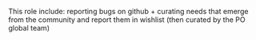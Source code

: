 This role include: reporting bugs on github + curating needs that emerge from the community and report them in wishlist \(then curated by the PO global team\)

